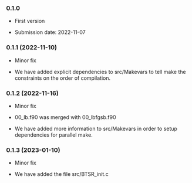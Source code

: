### 0.1.0 

* First version

* Submission date: 	2022-11-07
 
### 0.1.1 (2022-11-10)

* Minor fix

* We have added explicit dependencies to src/Makevars 
	to tell make the constraints on the order of compilation.	

### 0.1.2 (2022-11-16)

* Minor fix

* 00_lb.f90 was merged with 00_lbfgsb.f90

* We have added more information to src/Makevars in order to 
	setup dependencies for parallel make.	
	
### 0.1.3 (2023-01-10)

* Minor fix

* We have added the file src/BTSR_init.c 